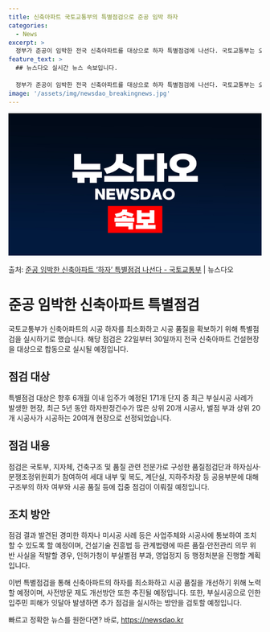 ```yaml
---
title: 신축아파트 국토교통부의 특별점검으로 준공 임박 하자
categories:
  - News
excerpt: >
  정부가 준공이 임박한 전국 신축아파트를 대상으로 하자 특별점검에 나선다. 국토교통부는 오는 22일부터 30일…
feature_text: >
  ## 뉴스다오 실시간 뉴스 속보입니다.

  정부가 준공이 임박한 전국 신축아파트를 대상으로 하자 특별점검에 나선다. 국토교통부는 오는 22일부터 30일…
image: '/assets/img/newsdao_breakingnews.jpg'
---
```


![뉴스다오 속보](/assets/img/newsdao_breakingnews.jpg)

<p>출처: <a href="https://newsdao.kr/3860" rel="dofollow">준공 임박한 신축아파트 ‘하자’ 특별점검 나선다 - 국토교통부</a> | 뉴스다오</p>

<h1>준공 임박한 신축아파트 특별점검</h1>

국토교통부가 신축아파트의 시공 하자를 최소화하고 시공 품질을 확보하기 위해 특별점검을 실시하기로 했습니다. 해당 점검은 22일부터 30일까지 전국 신축아파트 건설현장을 대상으로 합동으로 실시될 예정입니다.

<h2 data-ke-size="size26">점검 대상</h2>
특별점검 대상은 향후 6개월 이내 입주가 예정된 171개 단지 중 최근 부실시공 사례가 발생한 현장, 최근 5년 동안 하자판정건수가 많은 상위 20개 시공사, 벌점 부과 상위 20개 시공사가 시공하는 20여개 현장으로 선정되었습니다.

<h2 data-ke-size="size26">점검 내용</h2>
점검은 국토부, 지자체, 건축구조 및 품질 관련 전문가로 구성한 품질점검단과 하자심사·분쟁조정위원회가 참여하여 세대 내부 및 복도, 계단실, 지하주차장 등 공용부분에 대해 구조부의 하자 여부와 시공 품질 등에 집중 점검이 이뤄질 예정입니다.

<h2 data-ke-size="size26">조치 방안</h2>
점검 결과 발견된 경미한 하자나 미시공 사례 등은 사업주체와 시공사에 통보하여 조치할 수 있도록 할 예정이며, 건설기술 진흥법 등 관계법령에 따른 품질·안전관리 의무 위반 사실을 적발할 경우, 인허가청이 부실벌점 부과, 영업정지 등 행정처분을 진행할 계획입니다.

이번 특별점검을 통해 신축아파트의 하자를 최소화하고 시공 품질을 개선하기 위해 노력할 예정이며, 사전방문 제도 개선방안 또한 추진될 예정입니다. 또한, 부실시공으로 인한 입주민 피해가 잇달아 발생하면 추가 점검을 실시하는 방안을 검토할 예정입니다. 

빠르고 정확한 뉴스를 원한다면? 바로, <a href="https://newsdao.kr" rel="dofollow">https://newsdao.kr</a>


